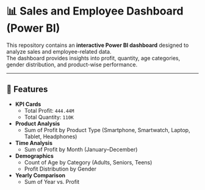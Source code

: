 # 📊 Sales and Employee Dashboard (Power BI)

This repository contains an **interactive Power BI dashboard** designed to analyze sales and employee-related data.  
The dashboard provides insights into profit, quantity, age categories, gender distribution, and product-wise performance.

---

## 🚀 Features
- **KPI Cards**
  - Total Profit: `444.44M`
  - Total Quantity: `110K`
- **Product Analysis**
  - Sum of Profit by Product Type (Smartphone, Smartwatch, Laptop, Tablet, Headphones)
- **Time Analysis**
  - Sum of Profit by Month (January–December)
- **Demographics**
  - Count of Age by Category (Adults, Seniors, Teens)
  - Profit Distribution by Gender
- **Yearly Comparison**
  - Sum of Year vs. Profit
